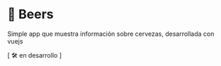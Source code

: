 # :beers: Beers

Simple app que muestra información sobre cervezas, desarrollada con vuejs

[ :hammer_and_wrench: en desarrollo ]
